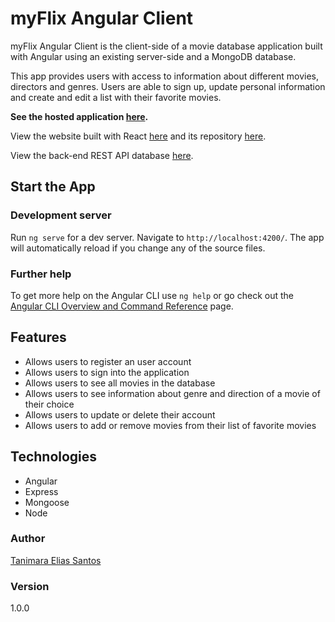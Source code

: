 # myFlix Angular Client

myFlix Angular Client is the client-side of a movie database application built with Angular using an existing server-side and a MongoDB database.

This app provides users with access to information about different movies, directors and genres. Users are able to sign up, update personal information and create and edit a list with their favorite movies.

**See the hosted application [here](https://anthropovixen.github.io/Angular-Client-myFlix-App).**

View the website built with React [here](https://moviesmyflix.netlify.app/) and its repository [here](https://github.com/anthropovixen/myFlix-client).

View the back-end REST API database [here](https://github.com/anthropovixen/myFlix-Project).

## Start the App

### Development server

Run `ng serve` for a dev server. Navigate to `http://localhost:4200/`. The app will automatically reload if you change any of the source files.

### Further help

To get more help on the Angular CLI use `ng help` or go check out the [Angular CLI Overview and Command Reference](https://angular.io/cli) page.

## Features

- Allows users to register an user account
- Allows users to sign into the application
- Allows users to see all movies in the database
- Allows users to see information about genre and direction of a movie of their choice
- Allows users to update or delete their account
- Allows users to add or remove movies from their list of favorite movies

## Technologies

- Angular
- Express
- Mongoose
- Node

### Author

[Tanimara Elias Santos](https://github.com/anthropovixen)

### Version

1.0.0
